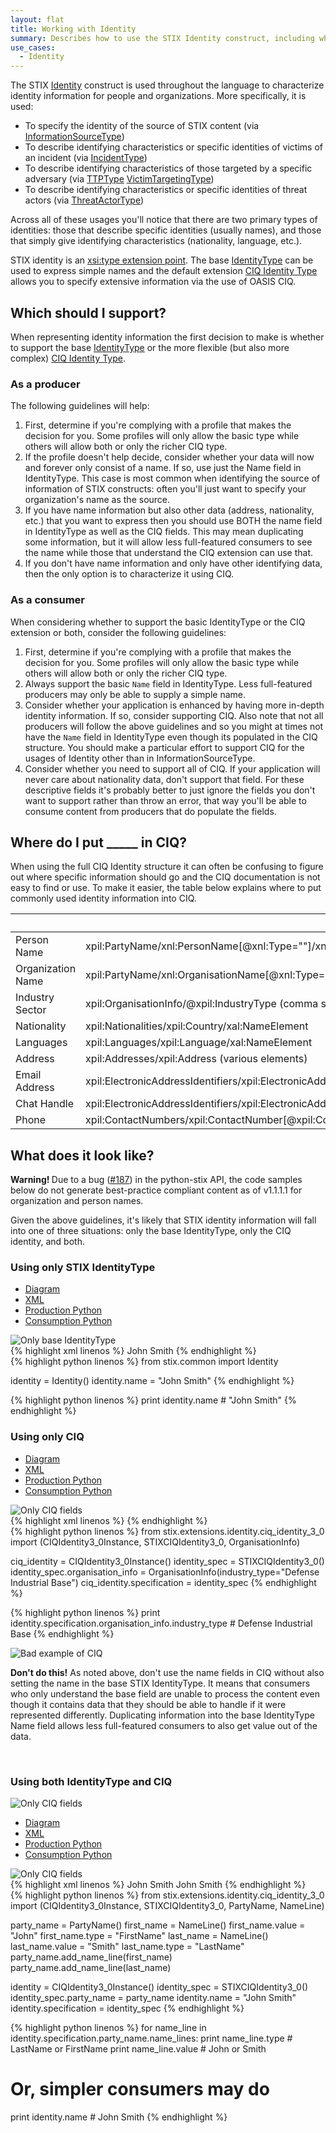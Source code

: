 ```yaml
---
layout: flat
title: Working with Identity
summary: Describes how to use the STIX Identity construct, including when to use the default fields and when to use CIQ.
use_cases:
  - Identity
---
```


The STIX [Identity](/data-model/{{site.current_version}}/stixCommon/IdentityType) construct is used throughout the language to characterize identity information for people and organizations. More specifically, it is used:

* To specify the identity of the source of STIX content (via [InformationSourceType](/data-model/{{site.current_version}}/stixCommon/InformationSourceType))
* To describe identifying characteristics or specific identities of victims of an incident (via [IncidentType](/data-model/{{site.current_version}}/incident/IncidentType))
* To describe identifying characteristics of those targeted by a specific adversary (via [TTPType](/data-model/{{site.current_version}}/ttp/TTPType) [VictimTargetingType](/data-model/{{site.current_version}}/ttp/VictimTargetingType))
* To describe identifying characteristics or specific identities of threat actors (via [ThreatActorType](/data-model/{{site.current_version}}/ta/ThreatActorType))

Across all of these usages you'll notice that there are two primary types of identities: those that describe specific identities (usually names), and those that simply give identifying characteristics (nationality, language, etc.).

STIX identity is an [xsi:type extension point](/documentation/concepts/xsi-type). The base [IdentityType](/data-model/{{site.current_version}}/stixCommon/IdentityType) can be used to express simple names and the default extension [CIQ Identity Type](/data-model/{{site.current_version}}/stixCiq/STIXCiqIdentity3.0InstanceType) allows you to specify extensive information via the use of OASIS CIQ.

## Which should I support?

When representing identity information the first decision to make is whether to support the base [IdentityType](/data-model/{{site.current_version}}/stixCommon/IdentityType) or the more flexible (but also more complex) [CIQ Identity Type](/data-model/{{site.current_version}}/stixCiq/STIXCiqIdentity3.0InstanceType).

### As a producer

The following guidelines will help:

1. First, determine if you're complying with a profile that makes the decision for you. Some profiles will only allow the basic type while others will allow both or only the richer CIQ type.
2. If the profile doesn't help decide, consider whether your data will now and forever only consist of a name. If so, use just the Name field in IdentityType. This case is most common when identifying the source of information of STIX constructs: often you'll just want to specify your organization's name as the source.
3. If you have name information but also other data (address, nationality, etc.) that you want to express then you should use BOTH the name field in IdentityType as well as the CIQ fields. This may mean duplicating some information, but it will allow less full-featured consumers to see the name while those that understand the CIQ extension can use that.
4. If you don't have name information and only have other identifying data, then the only option is to characterize it using CIQ.

### As a consumer

When considering whether to support the basic IdentityType or the CIQ extension or both, consider the following guidelines:

1. First, determine if you're complying with a profile that makes the decision for you. Some profiles will only allow the basic type while others will allow both or only the richer CIQ type.
2. Always support the basic `Name` field in IdentityType. Less full-featured producers may only be able to supply a simple name.
3. Consider whether your application is enhanced by having more in-depth identity information. If so, consider supporting CIQ. Also note that not all producers will follow the above guidelines and so you might at times not have the `Name` field in IdentityType even though its populated in the CIQ structure. You should make a particular effort to support CIQ for the usages of Identity other than in InformationSourceType.
4. Consider whether you need to support all of CIQ. If your application will never care about nationality data, don't support that field. For these descriptive fields it's probably better to just ignore the fields you don't want to support rather than throw an error, that way you'll be able to consume content from producers that do populate the fields.

## Where do I put _____ in CIQ?

When using the full CIQ Identity structure it can often be confusing to figure out where specific information should go and the CIQ documentation is not easy to find or use. To make it easier, the table below explains where to put commonly used identity information into CIQ.

<table class="table table-condensed table-striped">
  <thead>
    <tr>
      <th></th>
      <th>XPath</th>
      <th>Python API Object Model</th>
    </tr>
  </thead>
  <tbody>
    <tr>
      <td>Person Name</td>
      <td>xpil:PartyName/xnl:PersonName[@xnl:Type=""]/xnl:NameElement</td>
      <td>specification.party_name.name_element[][type|value]</td>
    </tr>
    <tr>
      <td>Organization Name</td>
      <td>xpil:PartyName/xnl:OrganisationName[@xnl:Type=""]/xnl:NameElement</td>
      <td>specification.party_name.name_element[].[type|value]</td>
    </tr>
    <tr>
      <td>Industry Sector</td>
      <td>xpil:OrganisationInfo/@xpil:IndustryType (comma separated)</td>
      <td>specification.organisation_info.industry_type (comma separated)</td>
    </tr>
    <tr>
      <td>Nationality</td>
      <td>xpil:Nationalities/xpil:Country/xal:NameElement</td>
      <td>Not supported</td>
    </tr>
    <tr>
      <td>Languages</td>
      <td>xpil:Languages/xpil:Language/xal:NameElement</td>
      <td>specification.languages[].value[].[type|value]</td>
    </tr>
    <tr>
      <td>Address</td>
      <td>xpil:Addresses/xpil:Address (various elements)</td>
      <td>specification.addresses[]</td>
    </tr>
    <tr>
      <td>Email Address</td>
      <td>xpil:ElectronicAddressIdentifiers/xpil:ElectronicAddressIdentifier[@xpil:Type="Email"]</td>
      <td>specification.electronic_address_identifiers[].[type="Email"|value]</td>
    </tr>
    <tr>
      <td>Chat Handle</td>
      <td>xpil:ElectronicAddressIdentifiers/xpil:ElectronicAddressIdentifier[@xpil:Type=""]</td>
      <td>specification.electronic_address_identifiers[].[type|value]</td>
    </tr>
    <tr>
      <td>Phone</td>
      <td>xpil:ContactNumbers/xpil:ContactNumber[@xpil:CommunicationMediaType="Telephone"]/xpil:ContactNumberElement[@xpil:Type=""]</td>
      <td>specification.contact_numbers[].contact_number_elements[].value</td>
    </tr>
  </tbody>
</table>

## What does it look like?

<p class="alert alert-danger"><strong>Warning! </strong>Due to a bug (<a href="https://github.com/STIXProject/python-stix/issues/187">#187</a>) in the python-stix API, the code samples below do not generate best-practice compliant content as of v1.1.1.1 for organization and person names.</p>

Given the above guidelines, it's likely that STIX identity information will fall into one of three situations: only the base IdentityType, only the CIQ identity, and both.

### Using only STIX IdentityType

<div class="tab-container">
  <ul class="nav nav-tabs">
    <li class="active"><a href="#header-identity-diagram" data-toggle="tab">Diagram</a></li>
    <li><a href="#header-identity-xml" data-toggle="tab">XML</a></li>
    <li><a href="#header-identity-produce" data-toggle="tab">Production Python</a></li>
    <li><a href="#header-identity-consume" data-toggle="tab">Consumption Python</a></li>
  </ul>
  <div class="tab-content">
    <div class="tab-pane active" id="header-identity-diagram">
      <img src="only-base.png" alt="Only base IdentityType" />
    </div>
    <div class="tab-pane" id="header-identity-xml">
  {% highlight xml linenos %}
  <stixCommon:Identity>
    <stixCommon:Name>John Smith</stixCommon:Name>
  </stixCommon:Identity>
  {% endhighlight %}
    </div>
    <div class="tab-pane" id="header-identity-produce">
  {% highlight python linenos %}
  from stix.common import Identity

  identity = Identity()
  identity.name = "John Smith"
  {% endhighlight %}
    </div>
    <div class="tab-pane" id="header-identity-consume">
  {% highlight python linenos %}
  print identity.name # "John Smith"
  {% endhighlight %}
    </div>
  </div>
</div>

### Using only CIQ

<div class="tab-container">
  <ul class="nav nav-tabs">
    <li class="active"><a href="#header-ciq-diagram" data-toggle="tab">Diagram</a></li>
    <li><a href="#header-ciq-xml" data-toggle="tab">XML</a></li>
    <li><a href="#header-ciq-produce" data-toggle="tab">Production Python</a></li>
    <li><a href="#header-ciq-consume" data-toggle="tab">Consumption Python</a></li>
  </ul>
  <div class="tab-content">
    <div class="tab-pane active" id="header-ciq-diagram">
      <img src="only-ciq.png" alt="Only CIQ fields" />
    </div>
    <div class="tab-pane" id="header-ciq-xml">
  {% highlight xml linenos %}
  <stixCommon:Identity xsi:type="stixCIQIdentity:CIQIdentity3.0InstanceType">
    <stixCIQIdentity:Specification>
      <xpil:OrganisationInfo xpil:IndustryType="Defense Industrial Base"/>
    </stixCIQIdentity:Specification>
  </stixCommon:Identity>
  {% endhighlight %}
    </div>
    <div class="tab-pane" id="header-ciq-produce">
  {% highlight python linenos %}
  from stix.extensions.identity.ciq_identity_3_0 import (CIQIdentity3_0Instance, STIXCIQIdentity3_0, OrganisationInfo)

  ciq_identity = CIQIdentity3_0Instance()
  identity_spec = STIXCIQIdentity3_0()
  identity_spec.organisation_info = OrganisationInfo(industry_type="Defense Industrial Base")
  ciq_identity.specification = identity_spec
  {% endhighlight %}
    </div>
    <div class="tab-pane" id="header-ciq-consume">
  {% highlight python linenos %}
  print identity.specification.organisation_info.industry_type # Defense Industrial Base
  {% endhighlight %}
    </div>
  </div>
</div>

<div class="alert alert-warning">
  <img src="only-ciq-bad.png" alt="Bad example of CIQ" class="aside-text" />
  <p><strong>Don't do this!</strong> As noted above, don't use the name fields in CIQ without also setting the name in the base STIX IdentityType. It means that consumers who only understand the base field are unable to process the content even though it contains data that they should be able to handle if it were represented differently. Duplicating information into the base IdentityType Name field allows less full-featured consumers to also get value out of the data.</p>
  <br style="clear: both" />
</div>

### Using both IdentityType and CIQ

<img src="both.png" alt="Only CIQ fields" class="aside-text" />

<div class="tab-container">
  <ul class="nav nav-tabs">
    <li class="active"><a href="#header-both-diagram" data-toggle="tab">Diagram</a></li>
    <li><a href="#header-both-xml" data-toggle="tab">XML</a></li>
    <li><a href="#header-both-produce" data-toggle="tab">Production Python</a></li>
    <li><a href="#header-both-consume" data-toggle="tab">Consumption Python</a></li>
  </ul>
  <div class="tab-content">
    <div class="tab-pane active" id="header-both-diagram">
      <img src="both.png" alt="Only CIQ fields" />
    </div>
    <div class="tab-pane" id="header-both-xml">
  {% highlight xml linenos %}
  <stixCommon:Identity xsi:type="stixCIQIdentity:CIQIdentity3.0InstanceType">
    <stixCommon:Name>John Smith</stixCommon:Name>
    <stixCiqIdentity:Specification>
      <xpil:PartyName>
        <xnl:PersonName>
          <xnl:NameElement xnl:ElementType="FirstName">John</xnl:NameElement>
          <xnl:NameElement xnl:ElementType="LastName">Smith</xnl:NameElement>
        </xnl:PersonName>
      </xpil:PartyName>
    </stixCiqIdentity:Specification>
  </stixCommon:Identity>
  {% endhighlight %}
    </div>
    <div class="tab-pane" id="header-both-produce">
  {% highlight python linenos %}
  from stix.extensions.identity.ciq_identity_3_0 import (CIQIdentity3_0Instance, STIXCIQIdentity3_0, PartyName, NameLine)

  party_name = PartyName()
  first_name = NameLine()
  first_name.value = "John"
  first_name.type = "FirstName"
  last_name = NameLine()
  last_name.value = "Smith"
  last_name.type = "LastName"
  party_name.add_name_line(first_name)
  party_name.add_name_line(last_name)

  identity = CIQIdentity3_0Instance()
  identity_spec = STIXCIQIdentity3_0()
  identity_spec.party_name = party_name
  identity.name = "John Smith"
  identity.specification = identity_spec
  {% endhighlight %}
    </div>
    <div class="tab-pane" id="header-both-consume">
  {% highlight python linenos %}
  for name_line in identity.specification.party_name.name_lines:
    print name_line.type # LastName or FirstName
    print name_line.value # John or Smith

  # Or, simpler consumers may do
  print identity.name # John Smith
  {% endhighlight %}
    </div>
  </div>
</div>